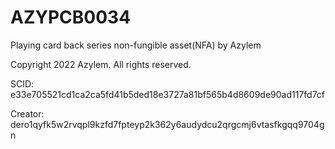 # AZYPCB0034
Playing card back series non-fungible asset(NFA) by Azylem

Copyright 2022 Azylem. All rights reserved.

SCID: e33e705521cd1ca2ca5fd41b5ded18e3727a81bf565b4d8609de90ad117fd7cf

Creator: dero1qyfk5w2rvqpl9kzfd7fpteyp2k362y6audydcu2qrgcmj6vtasfkgqq9704gn
